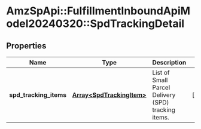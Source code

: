 # AmzSpApi::FulfillmentInboundApiModel20240320::SpdTrackingDetail

## Properties
Name | Type | Description | Notes
------------ | ------------- | ------------- | -------------
**spd_tracking_items** | [**Array&lt;SpdTrackingItem&gt;**](SpdTrackingItem.md) | List of Small Parcel Delivery (SPD) tracking items. | [optional] 

